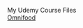 My Udemy Course Files <br>
<a href="https://kemaltekinnn.github.io/Front-End-Entry/Udemy/09-Omnifood-Optimizations/index.html">Omnifood</a>
